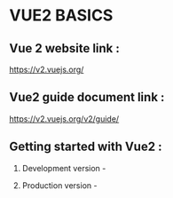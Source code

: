 # VUE2 BASICS

## Vue 2 website link :
https://v2.vuejs.org/

## Vue2 guide document link :
https://v2.vuejs.org/v2/guide/

## Getting started with Vue2 :

1. Development version -

<!-- development version, includes helpful console warnings -->
<script src="https://cdn.jsdelivr.net/npm/vue@2/dist/vue.js"></script>

2. Production version -

<!-- production version, optimized for size and speed -->
<script src="https://cdn.jsdelivr.net/npm/vue@2"></script>
